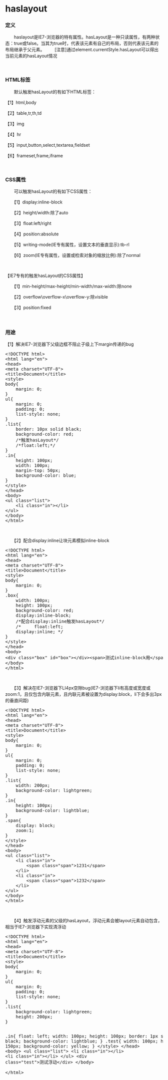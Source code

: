 # haslayout

### 定义

　　haslayout是IE7-浏览器的特有属性。hasLayout是一种只读属性，有两种状态：true或false。当其为true时，代表该元素有自己的布局，否则代表该元素的布局继承于父元素。
	　　[注意]通过element.currentStyle.hasLayout可以得出当前元素的hasLayout情况

&nbsp;

### HTML标签

　　默认触发hasLayout的有如下HTML标签：

  【1】html,body

  【2】table,tr,th,td

  【3】img

  【4】hr

  【5】input,button,select,textarea,fieldset

  【6】frameset,frame,iframe

&nbsp;

### CSS属性

　　可以触发hasLayout的有如下CSS属性：

　　【1】display:inline-block

　　【2】height/width:除了auto

　　【3】float:left/right

　　【4】position:absolute

　　【5】writing-mode(IE专有属性，设置文本的垂直显示):tb-rl

　　【6】zoom(IE专有属性，设置或检索对象的缩放比例):除了normal

&nbsp;

【IE7专有的触发hasLayout的CSS属性】

　　【1】min-height/max-height/min-width/max-width:除none

　　【2】overflow\overflow-x\overflow-y:除visible

　　【3】position:fixed

&nbsp;　

### 用途

  【1】解决IE7-浏览器下父级边框不阻止子级上下margin传递的bug

<div class="cnblogs_code">
<pre>&lt;!DOCTYPE html&gt;
&lt;html lang="en"&gt;
&lt;head&gt;
&lt;meta charset="UTF-8"&gt;
&lt;title&gt;Document&lt;/title&gt;
&lt;style&gt;
body{
    margin: 0;
}
ul{
    margin: 0;
    padding: 0;
    list-style: none;
}
.list{
    border: 10px solid black;
    background-color: red;
    /*触发hasLayout*/
    /*float:left;*/
}
.in{
    height: 100px;
    width: 100px;
    margin-top: 50px;
    background-color: blue;
}
&lt;/style&gt;
&lt;/head&gt;
&lt;body&gt;
&lt;ul class="list"&gt;
    &lt;li class="in"&gt;&lt;/li&gt;
&lt;/ul&gt;
&lt;/body&gt;    
&lt;/html&gt;    </pre>
</div>

&nbsp;

　　【2】配合display:inline让块元素模拟inline-block

<div class="cnblogs_code">
<pre>&lt;!DOCTYPE html&gt;
&lt;html lang="en"&gt;
&lt;head&gt;
&lt;meta charset="UTF-8"&gt;
&lt;title&gt;Document&lt;/title&gt;
&lt;style&gt;
body{
    margin: 0;
}
.box{
    width: 100px;
    height: 100px;
    background-color: red;
    display:inline-block;
    /*配合display:inline触发hasLayout*/
    /*     float:left;
    display:inline; */
}
&lt;/style&gt;
&lt;/head&gt;
&lt;body&gt;
&lt;div class="box" id="box"&gt;&lt;/div&gt;&lt;span&gt;测试inline-block用&lt;/span&gt;
&lt;/body&gt;    
&lt;/html&gt;            </pre>
</div>

&nbsp;

　　【3】解决在IE7-浏览器下LI4px空隙bug(IE7-浏览器下li有高度或宽度或zoom:1，且仅包含内联元素，且内联元素被设置为display:block，li下会多出3px的垂直间距)

<div class="cnblogs_code">
<pre>&lt;!DOCTYPE html&gt;
&lt;html lang="en"&gt;
&lt;head&gt;
&lt;meta charset="UTF-8"&gt;
&lt;title&gt;Document&lt;/title&gt;
&lt;style&gt;
body{
    margin: 0;
}
ul{
    margin: 0;
    padding: 0;
    list-style: none;
}
.list{
    width: 200px;
    background-color: lightgreen;
}
.in{
    height: 100px;
    background-color: lightblue;
}
.span{
    display: block;
    zoom:1;
}
&lt;/style&gt;
&lt;/head&gt;
&lt;body&gt;
&lt;ul class="list"&gt;
    &lt;li class="in"&gt;
        &lt;span class="span"&gt;1231&lt;/span&gt;
    &lt;/li&gt;
    &lt;li class="in"&gt;
        &lt;span class="span"&gt;1232&lt;/span&gt;
    &lt;/li&gt;
&lt;/ul&gt;
&lt;/body&gt;    
&lt;/html&gt;        </pre>
</div>

&nbsp;

　　【4】触发浮动元素的父级的hasLayout，浮动元素会被layout元素自动包含，相当于IE7-浏览器下实现清浮动

<div class="cnblogs_code">
<pre>&lt;!DOCTYPE html&gt;
&lt;html lang="en"&gt;
&lt;head&gt;
&lt;meta charset="UTF-8"&gt;
&lt;title&gt;Document&lt;/title&gt;
&lt;style&gt;
body{
    margin: 0;
}
ul{
    margin: 0;
    padding: 0;
    list-style: none;
}
.list{
    background-color: lightgreen;
    height: 200px;
}

.in{
    float: left;
    width: 100px;
    height: 100px;
    border: 1px solid black;
    background-color: lightblue;
}
.test{
    width: 100px;
    height: 150px;
    background-color: yellow;
}
&lt;/style&gt;
&lt;/head&gt;
&lt;body&gt;
&lt;ul class="list"&gt;
    &lt;li class="in"&gt;&lt;/li&gt;
    &lt;li class="in"&gt;&lt;/li&gt;
&lt;/ul&gt;
&lt;div class="test"&gt;测试浮动&lt;/div&gt;
&lt;/body&gt;    
&lt;/html&gt;            
</div>
